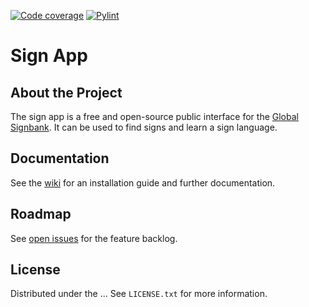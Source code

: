 [![Code coverage](https://github.com/Signbank/sign-app/actions/workflows/coverage.yml/badge.svg)](https://github.com/Signbank/sign-app/actions/workflows/coverage.yml)
[![Pylint](https://github.com/Signbank/sign-app/actions/workflows/pylint.yml/badge.svg)](https://github.com/Signbank/sign-app/actions/workflows/pylint.yml)
# Sign App

## About the Project

The sign app is a free and open-source public interface for the [Global Signbank](https://github.com/Signbank/Global-signbank). It can be used to find signs and learn a sign language.

## Documentation

See the [wiki](https://github.com/Signbank/sign-app/wiki) for an installation guide and further documentation.

## Roadmap

See [open issues](https://github.com/Signbank/sign-app/issues) for the feature backlog.

## License

Distributed under the ... See `LICENSE.txt` for more information.
